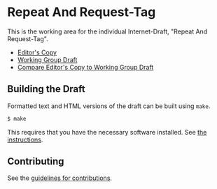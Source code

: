 # Repeat And Request-Tag

This is the working area for the individual Internet-Draft, "Repeat And Request-Tag".

* [Editor's Copy](https://chrysn.github.io/repeat-request-tag/#go.draft-amsuess-core-repeat-request-tag.html)
* [Working Group Draft](https://tools.ietf.org/html/draft-amsuess-core-repeat-request-tag)
* [Compare Editor's Copy to Working Group Draft](https://chrysn.github.io/repeat-request-tag/#go.draft-amsuess-core-repeat-request-tag.diff)

## Building the Draft

Formatted text and HTML versions of the draft can be built using `make`.

```sh
$ make
```

This requires that you have the necessary software installed.  See
[the instructions](https://github.com/martinthomson/i-d-template/blob/master/doc/SETUP.md).


## Contributing

See the
[guidelines for contributions](https://github.com/chrysn/repeat-request-tag/blob/master/CONTRIBUTING.md).
